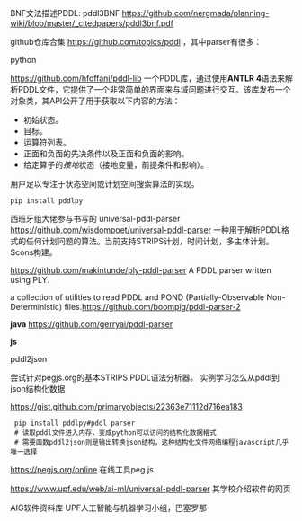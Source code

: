 

BNF文法描述PDDL: pddl3BNF https://github.com/nergmada/planning-wiki/blob/master/_citedpapers/pddl3bnf.pdf



github仓库合集 https://github.com/topics/pddl ，其中parser有很多：




python

https://github.com/hfoffani/pddl-lib  一个PDDL库，通过使用**ANTLR 4**语法来解析PDDL文件，它提供了一个非常简单的界面来与域问题进行交互。该库发布一个对象类，其API公开了用于获取以下内容的方法：

- 初始状态。
- 目标。
- 运算符列表。
- 正面和负面的先决条件以及正面和负面的影响。
- 给定算子的*接地*状态（接地变量，前提条件和影响）。

用户足以专注于状态空间或计划空间搜索算法的实现。

```
pip install pddlpy
```



西班牙组大佬参与书写的 universal-pddl-parser https://github.com/wisdompoet/universal-pddl-parser 一种用于解析PDDL格式的任何计划问题的算法。当前支持STRIPS计划，时间计划，多主体计划。Scons构建。

https://github.com/makintunde/ply-pddl-parser A PDDL parser written using PLY.



 a collection of utilities to read PDDL and POND (Partially-Observable Non-Deterministic) files.https://github.com/boompig/pddl-parser-2

**java** https://github.com/gerryai/pddl-parser

**js**  

pddl2json

尝试针对pegjs.org的基本STRIPS PDDL语法分析器。
实例学习怎么从pddl到json结构化数据

https://gist.github.com/primaryobjects/22363e71112d716ea183

```
 pip install pddlpy#pddl parser
 # 读取pddl文件进入内存，变成python可以访问的结构化数据格式
 # 需要函数pddl2json则是输出转换json结构，这种结构化文件网络编程javascript几乎唯一选择
```

https://pegjs.org/online
 在线工具peg.js







https://www.upf.edu/web/ai-ml/universal-pddl-parser 其学校介绍软件的网页

AIG软件资料库
UPF人工智能与机器学习小组，巴塞罗那




































































































































































































































































































